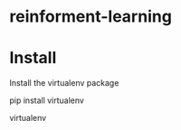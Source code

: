 # reinforment-learning

Install
==============

Install the virtualenv package

pip install virtualenv

virtualenv


